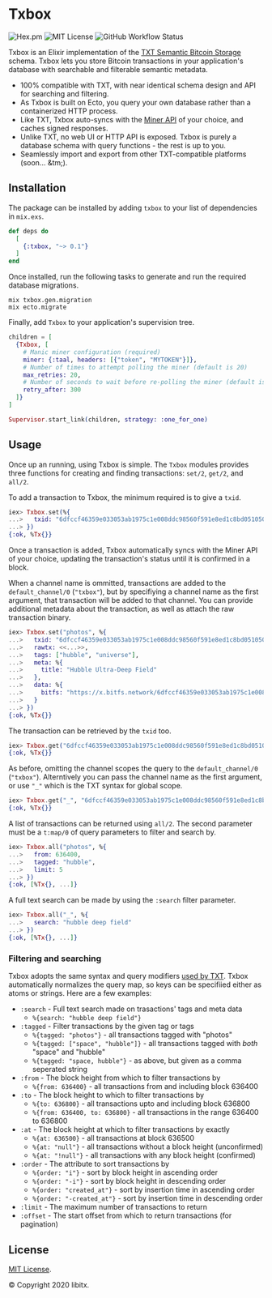 # Txbox

![Hex.pm](https://img.shields.io/hexpm/v/txbox?color=informational)
![MIT License](https://img.shields.io/github/license/libitx/txbox?color=informational)
![GitHub Workflow Status](https://img.shields.io/github/workflow/status/libitx/txbox/Elixir%20CI)

Txbox is an Elixir implementation of the [TXT Semantic Bitcoin Storage](https://txt.network/) schema. Txbox lets you store Bitcoin transactions in your application's database with searchable and filterable semantic metadata.

* 100% compatible with TXT, with near identical schema design and API for searching and filtering.
* As Txbox is built on Ecto, you query your own database rather than a containerized HTTP process.
* Like TXT, Txbox auto-syncs with the [Miner API](https://github.com/bitcoin-sv/merchantapi-reference) of your choice, and caches signed responses.
* Unlike TXT, no web UI or HTTP API is exposed. Txbox is purely a database schema with query functions - the rest is up to you.
* Seamlessly import and export from other TXT-compatible platforms (soon... &tm;).

## Installation

The package can be installed by adding `txbox` to your list of dependencies in `mix.exs`.


```elixir
def deps do
  [
    {:txbox, "~> 0.1"}
  ]
end
```

Once installed, run the following tasks to generate and run the required database migrations.

```console
mix txbox.gen.migration
mix ecto.migrate
```

Finally, add `Txbox` to your application's supervision tree.

```elixir
children = [
  {Txbox, [
    # Manic miner configuration (required)
    miner: {:taal, headers: [{"token", "MYTOKEN"}]},
    # Number of times to attempt polling the miner (default is 20)
    max_retries: 20,
    # Number of seconds to wait before re-polling the miner (default is 300 - 5 minutes)
    retry_after: 300
  ]}
]

Supervisor.start_link(children, strategy: :one_for_one)
```

## Usage

Once up an running, using Txbox is simple. The `Txbox` modules provides three functions for creating and finding transactions: `set/2`, `get/2`, and `all/2`.

To add a transaction to Txbox, the minimum required is to give a `txid`.

```elixir
iex> Txbox.set(%{
...>   txid: "6dfccf46359e033053ab1975c1e008ddc98560f591e8ed1c8bd051050992c110"
...> })
{:ok, %Tx{}}
```

Once a transaction is added, Txbox automatically syncs with the Miner API of your choice, updating the transaction's status until it is confirmed in a block.

When a channel name is ommitted, transactions are added to the `default_channel/0` (`"txbox"`), but by specifiying a channel name as the first argument, that transaction will be added to that channel. You can provide additional metadata about the transaction, as well as attach the raw transaction binary.

```elixir
iex> Txbox.set("photos", %{
...>   txid: "6dfccf46359e033053ab1975c1e008ddc98560f591e8ed1c8bd051050992c110",
...>   rawtx: <<...>>,
...>   tags: ["hubble", "universe"],
...>   meta: %{
...>     title: "Hubble Ultra-Deep Field"
...>   },
...>   data: %{
...>     bitfs: "https://x.bitfs.network/6dfccf46359e033053ab1975c1e008ddc98560f591e8ed1c8bd051050992c110.out.0.3"
...>   }
...> })
{:ok, %Tx{}}
```

The transaction can be retrieved by the `txid` too.

```elixir
iex> Txbox.get("6dfccf46359e033053ab1975c1e008ddc98560f591e8ed1c8bd051050992c110")
{:ok, %Tx{}}
```

As before, omitting the channel scopes the query to the `default_channel/0` (`"txbox"`). Alterntively you can pass the channel name as the first argument, or use `"_"` which is the TXT syntax for global scope.

```elixir
iex> Txbox.get("_", "6dfccf46359e033053ab1975c1e008ddc98560f591e8ed1c8bd051050992c110")
{:ok, %Tx{}}
```

A list of transactions can be returned using `all/2`. The second parameter must be a `t:map/0` of query parameters to filter and search by.

```elixir
iex> Txbox.all("photos", %{
...>   from: 636400,
...>   tagged: "hubble",
...>   limit: 5
...> })
{:ok, [%Tx{}, ...]}
```

A full text search can be made by using the `:search` filter parameter.

```elixir
iex> Txbox.all("_", %{
...>   search: "hubble deep field"
...> })
{:ok, [%Tx{}, ...]}
```

### Filtering and searching

Txbox adopts the same syntax and query modifiers [used by TXT](https://txt.network/#/?id=c-queries). Txbox automatically normalizes the query map, so keys can be specifiied either as atoms or strings. Here are a few examples:

* `:search` - Full text search made on trasactions' tags and meta data
  * `%{search: "hubble deep field"}`
* `:tagged` - Filter transactions by the given tag or tags
  * `%{tagged: "photos"}` - all transactions tagged with "photos"
  * `%{tagged: ["space", "hubble"]}` - all transactions tagged with *both* "space" and "hubble"
  * `%{tagged: "space, hubble"}` - as above, but given as a comma seperated string
* `:from` - The block height from which to filter transactions by
  * `%{from: 636400}` - all transactions from and including block 636400
* `:to` - The block height to which to filter transactions by
  * `%{to: 636800}` - all transactions upto and including block 636800
  * `%{from: 636400, to: 636800}` - all transactions in the range 636400 to 636800
* `:at` - The block height at which to filter transactions by exactly
  * `%{at: 636500}` - all transactions at block 636500
  * `%{at: "null"}` - all transactions without a block height (unconfirmed)
  * `%{at: "!null"}` - all transactions with any block height (confirmed)
* `:order` - The attribute to sort transactions by
  * `%{order: "i"}` - sort by block height in ascending order
  * `%{order: "-i"}` - sort by block height in descending order
  * `%{order: "created_at"}` - sort by insertion time in ascending order
  * `%{order: "-created_at"}` - sort by insertion time in descending order
* `:limit` - The maximum number of transactions to return
* `:offset` - The start offset from which to return transactions (for pagination)

## License

[MIT License](https://github.com/libitx/manic/blob/master/LICENSE.md).

© Copyright 2020 libitx.